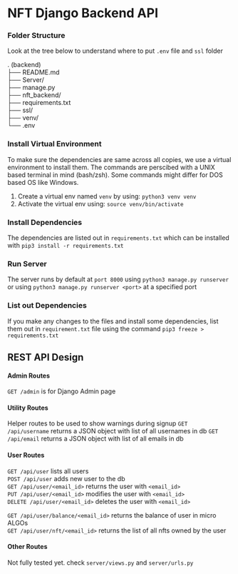# NFT Django Backend API

### Folder Structure

Look at the tree below to understand where to put `.env` file and `ssl` folder

<!-- prettier-ignore-start -->

. (backend) \
├── README.md  \
├── Server/  \
├── manage.py  \
├── nft_backend/  \
├── requirements.txt  \
├── ssl/ \
├── venv/ \
└── .env 

<!-- prettier-ignore-end -->

### Install Virtual Environment

To make sure the dependencies are same across all copies, we use a virtual environment to install them. The commands are perscibed with a UNIX based terminal in mind (bash/zsh). Some commands might differ for DOS based OS like Windows.

1. Create a virtual env named `venv` by using: `python3 venv venv`
2. Activate the virtual env using: `source venv/bin/activate`

### Install Dependencies

The dependencies are listed out in `requirements.txt` which can be installed with `pip3 install -r requirements.txt`

### Run Server

The server runs by default at `port 8000` using `python3 manage.py runserver` or using `python3 manage.py runserver <port>` at a specified port

### List out Dependencies

If you make any changes to the files and install some dependencies, list them out in `requirement.txt` file using the command `pip3 freeze > requirements.txt`

## REST API Design

#### Admin Routes

`GET /admin` is for Django Admin page

#### Utility Routes

Helper routes to be used to show warnings during signup
`GET /api/username` returns a JSON object with list of all usernames in db
`GET /api/email` returns a JSON object with list of all emails in db

#### User Routes

`GET /api/user` lists all users \
`POST /api/user` adds new user to the db \
`GET /api/user/<email_id>` returns the user with `<email_id>` \
`PUT /api/user/<email_id>` modifies the user with `<email_id>` \
`DELETE /api/user/<email_id>` deletes the user with `<email_id>`

`GET /api/user/balance/<email_id>` returns the balance of user in micro ALGOs \
`GET /api/user/nft/<email_id>` returns the list of all nfts owned by the user

#### Other Routes

Not fully tested yet. check `server/views.py` and `server/urls.py`
